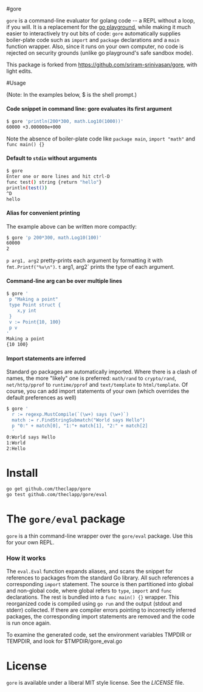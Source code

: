 #gore

`gore` is a command-line evaluator for golang code -- a REPL without a loop, if you will. It is a replacement for the [go playground](http://play.golang.org), while making it much easier to interactively try out bits of code: `gore` automatically supplies boiler-plate code such as `import` and `package` declarations and a `main` function wrapper. Also, since it runs on your own computer, no code is rejected on security grounds (unlike go playground's safe sandbox mode).

This package is forked from https://github.com/sriram-srinivasan/gore, with light edits.

#Usage

(Note: In the examples below, $ is the shell prompt.)
#### Code snippet in command line: gore evaluates its first argument
```sh
$ gore 'println(200*300, math.Log10(1000))'
60000 +3.000000e+000
```

Note the absence of boiler-plate code like `package main`, `import "math"` and `func main() {}`

#### Default to `stdin` without arguments

```sh
$ gore
Enter one or more lines and hit ctrl-D
func test() string {return "hello"}
println(test())
^D
hello
```
#### Alias for convenient printing
The example above can be written more compactly:
```sh
$ gore 'p 200*300, math.Log10(100)'
60000
2
```
`p arg1, arg2` pretty-prints each argument by formatting it with `fmt.Printf("%v\n")`.
`t` arg1, arg2` prints the type of each argument.
#### Command-line arg can be over multiple lines
```sh
$ gore '
 p "Making a point"
 type Point struct {
    x,y int
 }
 v := Point{10, 100}
 p v
' 
Making a point
{10 100}
```
#### Import statements are inferred 
Standard go packages are automatically imported. Where there is a clash of names, the more "likely" one is preferred: `math/rand` to `crypto/rand`, `net/http/pprof` to `runtime/pprof` and `text/template` to `html/template`. Of course, you can add import statements of your own (which overrides the default preferences as well)
```sh
$ gore '
  r := regexp.MustCompile(`(\w+) says (\w+)`)
  match := r.FindStringSubmatch("World says Hello")
  p "0:" + match[0], "1:"+ match[1], "2:" + match[2]
  '
0:World says Hello
1:World
2:Hello
```


# Install

```sh
go get github.com/theclapp/gore
go test github.com/theclapp/gore/eval
```

# The `gore/eval` package

`gore` is a thin command-line wrapper over the `gore/eval` package. Use this for your own REPL.

### How it works

The `eval.Eval` function expands aliases, and scans the snippet for references to packages from the standard Go library. All such references a corresponding `import` statement. The source is then partitioned into global and non-global code, where global refers to `type`, `import` and `func` declarations. The rest is bundled into a `func main() {}` wrapper. This reorganized code is compiled using `go run` and the output (stdout and stderr) collected. If there are compiler errors pointing to incorrectly inferred packages, the corresponding import statements are removed and the code is run once again.

To examine the generated code, set the environment variables TMPDIR or TEMPDIR, and look for $TMPDIR/gore_eval.go

# License

`gore` is available under a liberal MIT style license. See the _LICENSE_ file.
